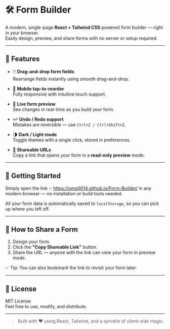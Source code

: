 # 🛠️ Form Builder

A modern, single-page **React + Tailwind CSS** powered form builder — right in your browser.  
Easily design, preview, and share forms with no server or setup required.

---

## 🌟 Features

- 🖱️ **Drag-and-drop form fields**  
  Rearrange fields instantly using smooth drag-and-drop.

- 📱 **Mobile tap-to-reorder**  
  Fully responsive with intuitive touch support.

- 👀 **Live form preview**  
  See changes in real-time as you build your form.

- ↩️ **Undo / Redo support**  
  Mistakes are reversible — use `Ctrl+Z / Ctrl+Shift+Z`.

- 🌗 **Dark / Light mode**  
  Toggle themes with a single click, stored in preferences.

- 🔗 **Shareable URLs**  
  Copy a link that opens your form in a **read-only preview** mode.

---

## 🚀 Getting Started

Simply open the link :- https://omg0014.github.io/Form-Builder/ in any modern browser — no installation or build tools needed.

All your form data is automatically saved to `localStorage`, so you can pick up where you left off.

---

## 🔄 How to Share a Form

1. Design your form.
2. Click the **"Copy Shareable Link"** button.
3. Share the URL — anyone with the link can view your form in preview mode.

✅ Tip: You can also bookmark the link to revisit your form later.

---

## 📄 License

MIT License  
Feel free to use, modify, and distribute.

---

> Built with ❤️ using React, Tailwind, and a sprinkle of client-side magic.
